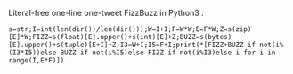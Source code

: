 
Literal-free one-line one-tweet FizzBuzz in Python3
:

```
s=str;I=int(len(dir())/len(dir()));W=I+I;F=W*W;E=F*W;Z=s(zip)[E]*W;FIZZ=s(float)[E].upper()+s(int)[E]+Z;BUZZ=s(bytes)[E].upper()+s(tuple)[E+I]+Z;I3=W+I;I5=F+I;print(*[FIZZ+BUZZ if not(i%(I3*I5))else BUZZ if not(i%I5)else FIZZ if not(i%I3)else i for i in range(I,E*F)])
```


